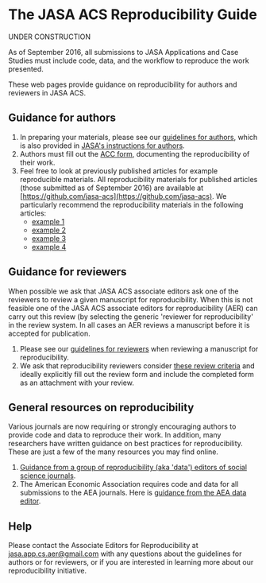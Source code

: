 # The JASA ACS Reproducibility Guide

UNDER CONSTRUCTION

As of September 2016, all submissions to JASA Applications and Case Studies must include code, data, and the workflow to reproduce the work presented.

These web pages provide guidance on reproducibility for authors and reviewers in JASA ACS. 

## Guidance for authors

1. In preparing your materials, please see our [guidelines for authors](pages/author-guidelines), which is also provided in [JASA's instructions for authors](https://amstat.tandfonline.com/action/authorSubmission?show=instructions&journalCode=uasa20).
2. Authors must fill out the [ACC form](pages/acc.html), documenting the reproducibility of their work. 
3. Feel free to look at previously published articles for example reproducible materials. All reproducibility materials for published articles (those submitted as of September 2016) are available at [https://github.com/jasa-acs](https://github.com/jasa-acs). We particularly recommend the reproducibility materials in the following articles:
   - [example 1](https://github.com/jasa-acs/Value-of-Information-Sensitivity-Analysis-and-Research-Design-in-Bayesian-Evidence-Synthesis)
   - [example 2](https://github.com/jasa-acs/Modeling-Bronchiolitis-Incidence-Proportions-in-the-Presence-of-Spatio-Temporal-Uncertainty)
   - [example 3](https://github.com/jasa-acs/Penalized-and-Constrained-Optimization-An-Application-to-High-Dimensional-Website-Advertising)
   - [example 4](https://github.com/jasa-acs/Quantile-Function-on-Scalar-Regression-Analysis-for-Distributional-Data)

## Guidance for reviewers

When possible we ask that JASA ACS associate editors ask one of the reviewers to review a given manuscript for reproducibility. When this is not feasible one of the JASA ACS associate editors for reproducibility (AER) can carry out this review (by selecting the generic 'reviewer for reproducibility' in the review system. In all cases an AER reviews a manuscript before it is accepted for publication. 

1. Please see our [guidelines for reviewers](pages/reviewer-guidelines) when reviewing a manuscript for reproducibility.
2. We ask that reproducibility reviewers consider [these review criteria](pages/review-form) and ideally explicitly fill out the review form and include the completed form as an attachment with your review.

## General resources on reproducibility

Various journals are now requiring or strongly encouraging authors to provide code and data to reproduce their work. In addition, many researchers have written guidance on best practices for reproducibility. These are just a few of the many resources you may find online.

1. [Guidance from a group of reproducibility (aka 'data') editors of social science journals](https://social-science-data-editors.github.io/guidance).
2. The American Economic Association requires code and data for all submissions to the AEA journals. Here is [guidance from the AEA data editor](https://aeadataeditor.github.io/aea-de-guidance).

## Help

Please contact the Associate Editors for Reproducibility at [jasa.app.cs.aer@gmail.com](mailto:jasa.app.cs.aer@gmail.com) with any questions about the guidelines for authors or for reviewers, or if you are interested in learning more about our reproducibility initiative.

